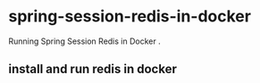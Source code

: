 # spring-session-redis-in-docker
Running Spring Session Redis in Docker . 

## install and run redis in docker 

